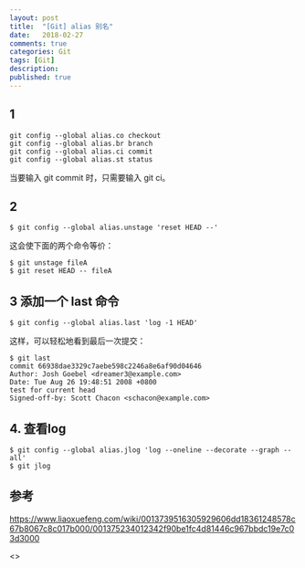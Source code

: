 ```yaml
---
layout: post
title:  "[Git] alias 别名"
date:   2018-02-27
comments: true
categories: Git
tags: [Git]
description:
published: true
---
```


## 1

```
git config --global alias.co checkout
git config --global alias.br branch
git config --global alias.ci commit
git config --global alias.st status
```

当要输入 git commit 时，只需要输入 git ci。

## 2

```
$ git config --global alias.unstage 'reset HEAD --'
```

这会使下面的两个命令等价：

```
$ git unstage fileA
$ git reset HEAD -- fileA
```

## 3 添加一个 last 命令

```
$ git config --global alias.last 'log -1 HEAD'
```

这样，可以轻松地看到最后一次提交：

```
$ git last
commit 66938dae3329c7aebe598c2246a8e6af90d04646
Author: Josh Goebel <dreamer3@example.com>
Date: Tue Aug 26 19:48:51 2008 +0800
test for current head
Signed-off-by: Scott Chacon <schacon@example.com>
```

## 4. 查看log

```
$ git config --global alias.jlog 'log --oneline --decorate --graph --all'
$ git jlog
```

## 参考

https://www.liaoxuefeng.com/wiki/0013739516305929606dd18361248578c67b8067c8c017b000/001375234012342f90be1fc4d81446c967bbdc19e7c03d3000

<<ProGit>>
